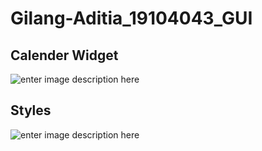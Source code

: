 # Gilang-Aditia_19104043_GUI
## Calender Widget
![enter image description here](https://i.ibb.co/g6JLDCK/Screenshot-4.png)
## Styles
![enter image description here](https://i.ibb.co/R7GvMsd/Screenshot-5.png)
